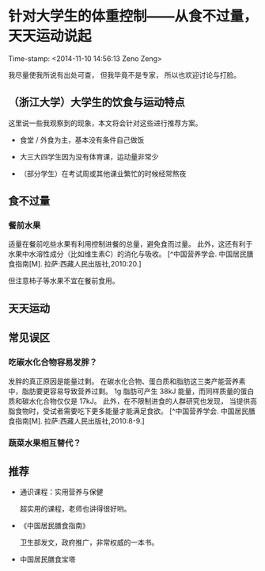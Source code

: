# 针对大学生的体重控制——从食不过量，天天运动说起

Time-stamp: <2014-11-10 14:56:13 Zeno Zeng>

我尽量使我所说有出处可查，
但我毕竟不是专家，
所以也欢迎讨论与打脸。

## （浙江大学）大学生的饮食与运动特点

这里说一些我观察到的现象，本文将会针对这些进行推荐方案。

- 食堂 / 外食为主，基本没有条件自己做饭

- 大三大四学生因为没有体育课，运动量非常少

- （部分学生）在考试周或其他课业繁忙的时候经常熬夜

## 食不过量

### 餐前水果

适量在餐前吃些水果有利用控制进餐的总量，避免食而过量。
此外，这还有利于水果中水溶性成分（比如维生素C）的消化与吸收。
[^中国营养学会. 中国居民膳食指南[M]. 拉萨:西藏人民出版社,2010:20.]

但注意柿子等水果不宜在餐前食用。

## 天天运动

## 常见误区

### 吃碳水化合物容易发胖？

发胖的真正原因是能量过剩。
在碳水化合物、蛋白质和脂肪这三类产能营养素中，脂肪要更容易导致营养过剩。
1g 脂肪可产生 38kJ 能量，而同样质量的蛋白质和碳水化合物仅仅是 17kJ。
此外，在不限制进食的人群研究也发现，
当提供高脂食物时，受试者需要吃下更多能量才能满足食欲。
[^中国营养学会. 中国居民膳食指南[M]. 拉萨:西藏人民出版社,2010:8-9.]

### 蔬菜水果相互替代？



## 推荐

- 通识课程：实用营养与保健

    超实用的课程，老师也讲得很好哟。

- 《中国居民膳食指南》

    卫生部发文，政府推广，非常权威的一本书。

- 中国居民膳食宝塔
